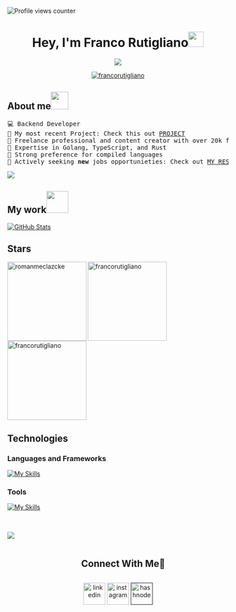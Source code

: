 
![Profile views counter](https://komarev.com/ghpvc/?username=FrancoRutigliano&&style=flat-square)

<h1 align="center">Hey, I'm Franco Rutigliano<img src="https://media.giphy.com/media/hvRJCLFzcasrR4ia7z/giphy.gif" width="35"></h1>
<p align="center">
  <a href="https://github.com/DenverCoder1/readme-typing-svg"><img src="https://readme-typing-svg.herokuapp.com?font=Time+New+Roman&color=%2336BCF7&size=25&center=true&vCenter=true&width=600&height=100&lines=Welcome+to+my+Github;Backend+Developer"></a>
</p> 


<p align="center"> <a href="https://github.com/ryo-ma/github-profile-trophy"><img src="https://github-profile-trophy.vercel.app/?username=francorutigliano&theme=tokyonight" alt="francorutigliano" /></a> </p>


<h2 align="left">About me<img height="40" src="https://emoji.gg/assets/emoji/7333-parrotdance.gif"></h2>
<pre>
💻 Backend Developer
📝 My most recent Project: Check this out <a href="https://github.com/FrancoRutigliano/L-athelier-back/" target="_blank">PROJECT</a>
🔭 Freelance professional and content creator with over 20k followers on Instagram
🌟 Expertise in Golang, TypeScript, and Rust
🚩 Strong preference for compiled languages
🤔 Actively seeking <b>new</b> jobs opportunieties: Check out <a href="" target="_blank">MY RESUME.</a>
</pre>


<!--horizontal divider(gradiant)-->
<img src="https://user-images.githubusercontent.com/73097560/115834477-dbab4500-a447-11eb-908a-139a6edaec5c.gif">

<h2 align="left">My work<img src = "https://github.com/7oSkaaa/7oSkaaa/blob/main/Images/OS.gif?raw=true" width=50px></h2>

<div>
  <p align="left">
	<a href="https://github.com/FrancoRutigliano/L-athelier-back">
      		<img src="https://github-readme-stats.vercel.app/api/pin/?username=francorutigliano&repo=L-athelier-back&theme=tokyonight" alt="GitHub Stats" />
  	</a>
  </p>
</div>

<h2 align="left">Stars</h2> 

<img align="left" height="180em" src="https://github-readme-stats.vercel.app/api/top-langs/?username=francorutigliano&layout=compact&theme=tokyonight" alt=romanmeclazcke />

<p>&nbsp;<img align="left" height="180em" src="https://github-readme-stats.vercel.app/api?username=francorutigliano&show_icons=true&locale=en&theme=tokyonight" alt="francorutigliano" /></p>

<p><img align="center" height="180em" src="https://github-readme-streak-stats.herokuapp.com/?user=francorutigliano&theme=tokyonight" alt="francorutigliano" /></p>

<h2 align="left">Technologies</h2> 

### Languages and Frameworks
[![My Skills](https://skillicons.dev/icons?i=go,nodejs,nestjs,rust,ts,js)](https://skillicons.dev)

### Tools
[![My Skills](https://skillicons.dev/icons?i=docker,git,graphql,mongodb,mysql,postgres,postman,redis,sequelize,aws,bash)](https://skillicons.dev)


<br>  
<br/>  


<!--horizontal divider(gradiant)-->
<img src="https://user-images.githubusercontent.com/73097560/115834477-dbab4500-a447-11eb-908a-139a6edaec5c.gif">

<div id="user-content-toc">
  <ul align="center">
    <summary><h2 style="display: inline-block">Connect With Me🤝</h2></summary>
  </ul>
</div>

<!--icons and links-->
<p align="center">
<a href="https://www.linkedin.com/in/francorutigliano/" target="blank"><img align="center" src="https://user-images.githubusercontent.com/88904952/234979284-68c11d7f-1acc-4f0c-ac78-044e1037d7b0.png" alt="linkedin" height="50" width="50" /></a>
<a href="https://www.instagram.com/francorutiglianook/" target="blank"><img align="center" src="https://user-images.githubusercontent.com/88904952/234981169-2dd1e58f-4b7e-468c-8213-034ba62156c3.png" alt="instagram" height="50" width="50" /></a>
<a href="" target="blank"><img align="center" src="https://user-images.githubusercontent.com/88904952/234982196-562aea17-5532-4550-8c08-1c7cb994a541.png" alt="hashnode" height="50" width="50" /></a>  
</p>
